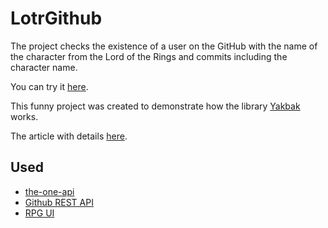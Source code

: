 # LotrGithub

The project checks the existence of a user on the GitHub with the name of the character from the Lord of the Rings and commits including the character name.

You can try it [here](https://gurov.github.io/lotr_github/).

This funny project was created to demonstrate how the library [Yakbak](https://www.npmjs.com/package/yakbak) works.

The article with details [here](https://habr.com/en/post/699834/).

## Used
* [the-one-api](https://the-one-api.dev/)
* [Github REST API](https://docs.github.com/en/rest/guides/getting-started-with-the-rest-api)
* [RPG UI](http://ronenness.github.io/RPGUI/)

